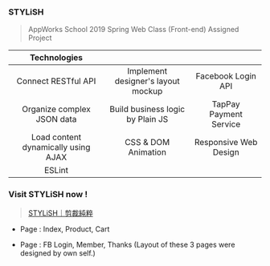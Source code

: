 ### STYLiSH

>AppWorks School 2019 Spring Web Class (Front-end) Assigned Project

| Technologies                        |                                    |                        |
|:-----------------------------------:|:----------------------------------:|:----------------------:|
| Connect RESTful API                 | Implement designer's layout mockup | Facebook Login API     |
| Organize complex JSON data          | Build business logic by Plain JS   | TapPay Payment Service |
| Load content dynamically using AJAX | CSS & DOM Animation                | Responsive Web Design  |
| ESLint                              |                                    |                        |

### Visit STYLiSH now !

> [STYLiSH｜剪裁純粹](https://julieliao.github.io/stylish)

- Page : Index, Product, Cart

<!-- ![STYLiSH ScreenShot01](https://raw.github.com/julieliao/STYLiSH/master/sample/sample-01.png) -->

- Page : FB Login, Member, Thanks (Layout of these 3 pages were designed by own self.)

<!-- ![STYLiSH ScreenShot01](https://raw.github.com/julieliao/STYLiSH/master/sample/sample-02.png) -->